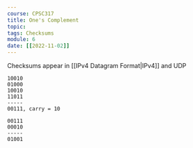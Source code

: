 ```yaml
---
course: CPSC317
title: One's Complement
topic:
tags: Checksums
module: 6
date: [[2022-11-02]]
---
```


Checksums appear in [[IPv4 Datagram Format|IPv4]] and UDP

```
10010
01000
10010
11011
-----
00111, carry = 10

00111
00010
-----
01001
```